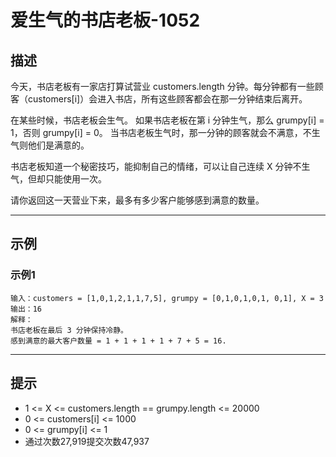 # 爱生气的书店老板-1052
## 描述
今天，书店老板有一家店打算试营业 customers.length 分钟。每分钟都有一些顾客（customers[i]）会进入书店，所有这些顾客都会在那一分钟结束后离开。  

在某些时候，书店老板会生气。 如果书店老板在第 i 分钟生气，那么 grumpy[i] = 1，否则 grumpy[i] = 0。 当书店老板生气时，那一分钟的顾客就会不满意，不生气则他们是满意的。  

书店老板知道一个秘密技巧，能抑制自己的情绪，可以让自己连续 X 分钟不生气，但却只能使用一次。  

请你返回这一天营业下来，最多有多少客户能够感到满意的数量。  

---

## 示例
### 示例1
    输入：customers = [1,0,1,2,1,1,7,5], grumpy = [0,1,0,1,0,1, 0,1], X = 3  
    输出：16  
    解释：  
    书店老板在最后 3 分钟保持冷静。  
    感到满意的最大客户数量 = 1 + 1 + 1 + 1 + 7 + 5 = 16.  

---  

## 提示

- 1 <= X <= customers.length == grumpy.length <= 20000
- 0 <= customers[i] <= 1000
- 0 <= grumpy[i] <= 1
- 通过次数27,919提交次数47,937
